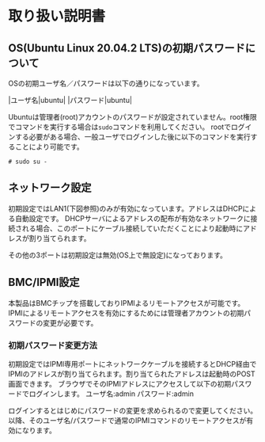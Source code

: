 # 取り扱い説明書

## OS(Ubuntu Linux 20.04.2 LTS)の初期パスワードについて
OSの初期ユーザ名／パスワードは以下の通りになっています。

 |ユーザ名|ubuntu|
 |パスワード|ubuntu|

Ubuntuは管理者(root)アカウントのパスワードが設定されていません。root権限でコマンドを実行する場合は```sudo```コマンドを利用してください。
rootでログインする必要がある場合、一般ユーザでログインした後に以下のコマンドを実行することにより可能です。
```
# sudo su - 
```

## ネットワーク設定

初期設定ではLAN1(下図参照)のみが有効になっています。アドレスはDHCPによる自動設定です。
DHCPサーバによるアドレスの配布が有効なネットワークに接続される場合、このポートにケーブル接続していただくことにより起動時にアドレスが割り当てられます。

その他の3ポートは初期設定は無効(OS上で無設定)になっております。


## BMC/IPMI設定
本製品はBMCチップを搭載しておりIPMIよるリモートアクセスが可能です。IPMIによるリモートアクセスを有効にするためには管理者アカウントの初期パスワードの変更が必要です。

### 初期パスワード変更方法
初期設定ではIPMI専用ポートにネットワークケーブルを接続するとDHCP経由でIPMIのアドレスが割り当てられます。割り当てられたアドレスは起動時のPOST画面できます。
ブラウザでそのIPMIアドレスにアクセスして以下の初期パスワードでログインします。
ユーザ名:admin 
パスワード:admin

ログインするとはじめにパスワードの変更を求められるので変更してください。
以降、そのユーザ名/パスワードで通常のIPMIコマンドのリモートアクセスが有効になります。
